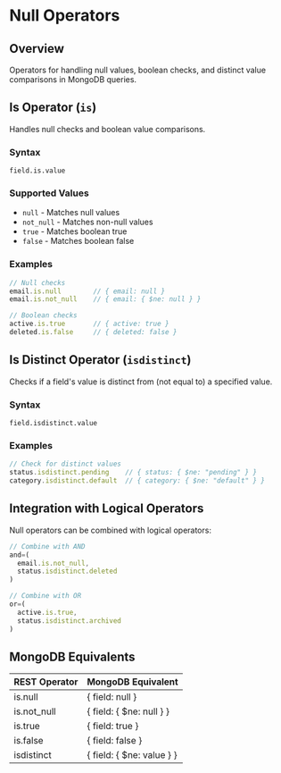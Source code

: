 # Null Operators

## Overview
Operators for handling null values, boolean checks, and distinct value comparisons in MongoDB queries.

## Is Operator (`is`)

Handles null checks and boolean value comparisons.

### Syntax
```
field.is.value
```

### Supported Values
- `null` - Matches null values
- `not_null` - Matches non-null values
- `true` - Matches boolean true
- `false` - Matches boolean false

### Examples
```typescript
// Null checks
email.is.null        // { email: null }
email.is.not_null    // { email: { $ne: null } }

// Boolean checks
active.is.true       // { active: true }
deleted.is.false     // { deleted: false }
```

## Is Distinct Operator (`isdistinct`)

Checks if a field's value is distinct from (not equal to) a specified value.

### Syntax
```
field.isdistinct.value
```

### Examples
```typescript
// Check for distinct values
status.isdistinct.pending    // { status: { $ne: "pending" } }
category.isdistinct.default  // { category: { $ne: "default" } }
```

## Integration with Logical Operators

Null operators can be combined with logical operators:

```typescript
// Combine with AND
and=(
  email.is.not_null,
  status.isdistinct.deleted
)

// Combine with OR
or=(
  active.is.true,
  status.isdistinct.archived
)
```

## MongoDB Equivalents

| REST Operator | MongoDB Equivalent |
|---------------|-------------------|
| is.null       | { field: null }  |
| is.not_null   | { field: { $ne: null } } |
| is.true       | { field: true }  |
| is.false      | { field: false } |
| isdistinct    | { field: { $ne: value } } |
